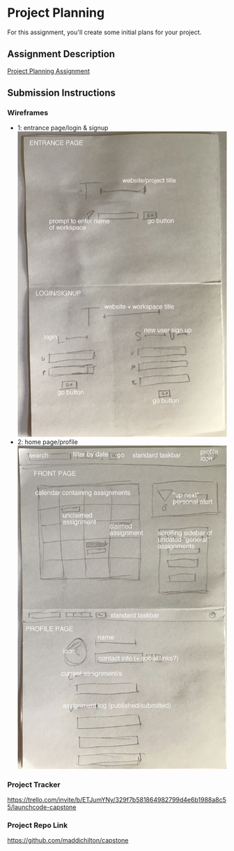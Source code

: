 # Project Planning
For this assignment, you'll create some initial plans for your project.

## Assignment Description
[Project Planning Assignment](https://education.launchcode.org/liftoff/assignments/planning/)

## Submission Instructions

### Wireframes

* 1: entrance page/login & signup ![entrance page/login & signup](1.JPG)
* 2: home page/profile ![home page/profile](2.JPG)

### Project Tracker

https://trello.com/invite/b/ETJumYNy/329f7b581864982799d4e6b1988a8c55/launchcode-capstone

### Project Repo Link

https://github.com/maddichilton/capstone
